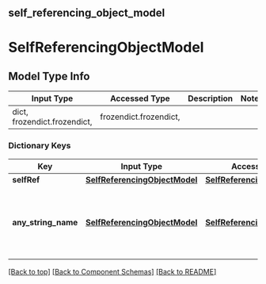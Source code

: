 <a name="top"></a>
## self_referencing_object_model
# SelfReferencingObjectModel

## Model Type Info
Input Type | Accessed Type | Description | Notes
------------ | ------------- | ------------- | -------------
dict, frozendict.frozendict,  | frozendict.frozendict,  |  |

### Dictionary Keys
Key | Input Type | Accessed Type | Description | Notes
------------ | ------------- | ------------- | ------------- | -------------
**selfRef** | [**SelfReferencingObjectModel**](SelfReferencingObjectModel.md) | [**SelfReferencingObjectModel**](SelfReferencingObjectModel.md) |  | [optional]
**any_string_name** | [**SelfReferencingObjectModel**](SelfReferencingObjectModel.md) | [**SelfReferencingObjectModel**](SelfReferencingObjectModel.md) | any string name can be used but the value must be the correct type | [optional]

[[Back to top]](#top) [[Back to Component Schemas]](../../../README.md#Component-Schemas) [[Back to README]](../../../README.md)